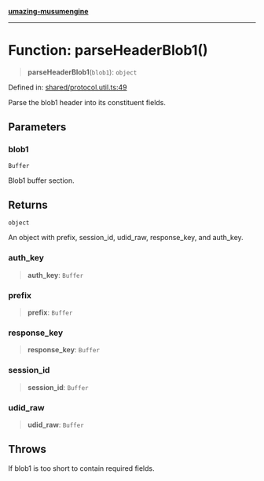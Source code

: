 [**umazing-musumengine**](../../README.md)

***

# Function: parseHeaderBlob1()

> **parseHeaderBlob1**(`blob1`): `object`

Defined in: [shared/protocol.util.ts:49](https://github.com/davinidae/umazing-musumengine/blob/51f61211084dfe767110f78265e0aa27a13c00d0/src/shared/protocol.util.ts#L49)

Parse the blob1 header into its constituent fields.

## Parameters

### blob1

`Buffer`

Blob1 buffer section.

## Returns

`object`

An object with prefix, session_id, udid_raw, response_key, and auth_key.

### auth\_key

> **auth\_key**: `Buffer`

### prefix

> **prefix**: `Buffer`

### response\_key

> **response\_key**: `Buffer`

### session\_id

> **session\_id**: `Buffer`

### udid\_raw

> **udid\_raw**: `Buffer`

## Throws

If blob1 is too short to contain required fields.
